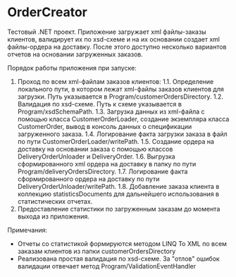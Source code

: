 # OrderCreator
Тестовый .NET проект.
Приложение загружает xml файлы-заказы клиентов, валидирует их по xsd-схеме и на их основании создает xml файлы-ордера на доставку.
После этого доступно несколько вариантов отчетов на основании загруженных заказов.

Порядок работы приложения при запуске:

1. Проход по всем xml-файлам заказов клиентов:
1.1.	Определение локального пути, в котором лежат xml-файлы заказов клиентов для загрузки. Путь указывается в Program/customerOrdersDirectory.
1.2. Валидация по xsd-схеме. Путь к схеме указывается в Program/xsdSchemaPath.
1.3. Загрузка данных из xml-файла с помощью класса CustomerOrderLoader, создание экземпляра класса CustomerOrder, вывод в консоль данных о спецификации загруженного заказа.
1.4. Логирование факта загрузки заказа в файл по пути CustomerOrderLoader/writePath.
1.5. Создание ордера на доставку на основании заказа с помощью классов DeliveryOrderUnloader и DeliveryOrder.
1.6. Выгрузка сформированного xml ордера на доставку в папку по пути Program/deliveryOrdersDirectory.
1.7. Логирование факта сформированного ордера на доставку по пути DeliveryOrderUnloader/writePath.
1.8. Добавление заказа клиента в коллекцию statisticsDocuments для дальнейшего использования в статистических отчетах.
2. Предоставление статистики по загруженным заказам до момента выхода из приложения.

Примечания:
- Отчеты со статистикой формируются методом LINQ To XML по всем заказам клиентов из папки customerOrdersDirectory
- Реализована простая валидация по xsd-схеме. За "отлов" ошибок валидации отвечает метод Program/ValidationEventHandler
